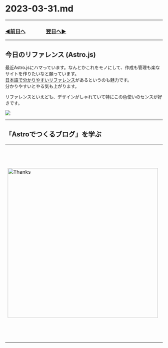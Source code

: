 # 2023-03-31.md

---
### [◀️前日へ](https://github.com/yuasys/chatty-journal/blob/main/2023/03/2023-03-30.md)&emsp;&emsp;&emsp;&emsp;[翌日へ▶️](https://github.com/yuasys/chatty-journal/blob/main/2023/03/2023-04-01.md)

---

## 今日のリファレンス (Astro.js)

最近Astro.jsにハマっています。なんとかこれをモノにして、作成も管理も楽なサイトを作りたいなと願っています。  
[日本語で分かりやすいリファレンス](https://docs.astro.build/ja/reference/configuration-reference/)があるというのも魅力です。  
分かりやすいとやる気も上がります。  

リファレンスといえども、デザインがしゃれていて特にこの色使いのセンスが好きです。

![](https://i.imgur.com/X9PY84v.png)


---

「Astroでつくるブログ」を学ぶ
---

<table>
    <tr>
        <td><a href="https://youtu.be/tgW_GnfMr8o"><img src="https://i.imgur.com/gj4D9Rz.png" alt="Thanks" width="480px"></a></td>
        <td style="vertical-align:top;"> 2023年2月にハマっていたAstro.jsの学習の続きをやってみました。左の画像をクリックすると教材にアクセスできます。<br>&emsp;<br>&emsp;<br>&emsp;<br>&emsp;<br>&emsp;<br>&emsp;<br>&emsp;<br>&emsp;<br>&emsp;<br></td>
    </tr>
</table>

